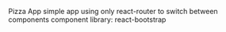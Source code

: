 Pizza App
simple app using only react-router to switch between components
component library: react-bootstrap 
